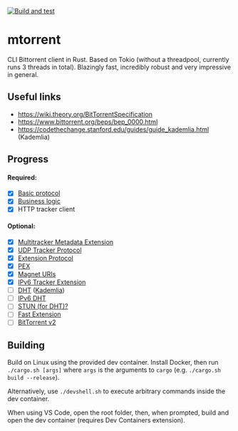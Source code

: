 [![Build and test](https://github.com/DanglingPointer/mtorrent/actions/workflows/ci.yml/badge.svg)](https://github.com/DanglingPointer/mtorrent/actions/workflows/ci.yml)

# mtorrent
CLI Bittorrent client in Rust. Based on Tokio (without a threadpool, currently runs 3 threads in total). Blazingly fast, incredibly robust and very impressive in general.

## Useful links
- https://wiki.theory.org/BitTorrentSpecification
- https://www.bittorrent.org/beps/bep_0000.html
- https://codethechange.stanford.edu/guides/guide_kademlia.html (Kademlia)

## Progress
#### Required:
- [x] [Basic protocol](https://www.bittorrent.org/beps/bep_0003.html)
- [x] [Business logic](https://wiki.theory.org/BitTorrentSpecification#Algorithms)
- [x] HTTP tracker client
#### Optional:
- [x] [Multitracker Metadata Extension](https://www.bittorrent.org/beps/bep_0012.html)
- [x] [UDP Tracker Protocol](https://www.bittorrent.org/beps/bep_0015.html)
- [x] [Extension Protocol](https://www.bittorrent.org/beps/bep_0010.html)
- [x] [PEX](https://www.bittorrent.org/beps/bep_0011.html)
- [x] [Magnet URIs](http://www.bittorrent.org/beps/bep_0009.html)
- [x] [IPv6 Tracker Extension](https://www.bittorrent.org/beps/bep_0007.html)
- [ ] [DHT](https://www.bittorrent.org/beps/bep_0005.html) ([Kademlia](https://www.scs.stanford.edu/~dm/home/papers/kpos.pdf))
- [ ] [IPv6 DHT](https://www.bittorrent.org/beps/bep_0032.html)
- [ ] [STUN (for DHT)?](https://datatracker.ietf.org/doc/html/rfc8489)
- [ ] [Fast Extension](https://www.bittorrent.org/beps/bep_0006.html)
- [ ] [BitTorrent v2](http://bittorrent.org/beps/bep_0052.html)

## Building

Build on Linux using the provided dev container. Install Docker, then run `./cargo.sh [args]` where `args` is the arguments to `cargo` (e.g. `./cargo.sh build --release`).

Alternatively, use `./devshell.sh` to execute arbitrary commands inside the dev container.

When using VS Code, open the root folder, then, when prompted, build and open the dev container (requires Dev Containers extension).
